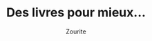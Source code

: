---
title: Des livres pour mieux...
author: Zourite
type: page
layout : livres-pour
hero : /img/hero/livre-develloppement-personnel.jpg
description: Il est toujours bon de s'améliorer. Les livres nous aident à le faire
---